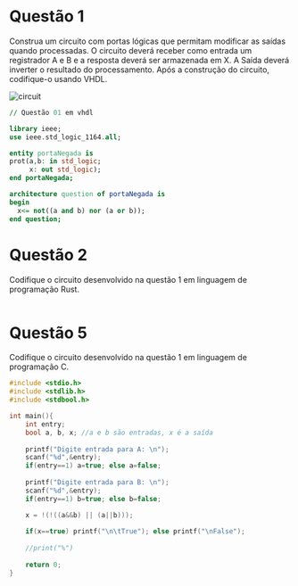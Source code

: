# Questão 1
Construa um circuito com portas lógicas que permitam modificar as saídas quando processadas. O circuito deverá receber como entrada um registrador A e B e a resposta deverá ser armazenada em X. A Saída deverá inverter o resultado do processamento. Após a construção do circuito, codifique-o usando VHDL.


![circuit](https://user-images.githubusercontent.com/50843143/136636452-e031927b-ce8d-40ac-aa8b-ed0e0dab3b03.png)


~~~VHDL
// Questão 01 em vhdl

library ieee;
use ieee.std_logic_1164.all;

entity portaNegada is
prot(a,b: in std_logic; 
     x: out std_logic);
end portaNegada;

architecture question of portaNegada is
begin
  x<= not((a and b) nor (a or b));
end question;
~~~

# Questão 2
Codifique o circuito desenvolvido na questão 1 em linguagem de programação Rust.
~~~Rust

~~~


# Questão 5
Codifique o circuito desenvolvido na questão 1 em linguagem de programação C.
~~~C
#include <stdio.h>
#include <stdlib.h>
#include <stdbool.h>

int main(){
	int entry;
	bool a, b, x; //a e b são entradas, x é a saída
	
	printf("Digite entrada para A: \n");
	scanf("%d",&entry);
	if(entry==1) a=true; else a=false;
	
	printf("Digite entrada para B: \n");
	scanf("%d",&entry);
	if(entry==1) b=true; else b=false;

	x = !(!((a&&b) || (a||b)));
	
	if(x==true) printf("\n\tTrue"); else printf("\nFalse");
	
	//print("%")
	
	return 0;
}
~~~
